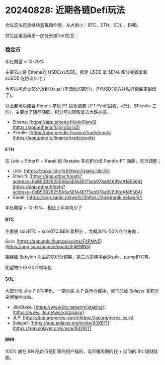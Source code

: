 # 20240828: 近期各链Defi玩法

仓位这块还是继续蓝筹四件套，从大到小：BTC、ETH、SOL 、BNB。

然后这里面再拿一部分去做Defi生息：

### 稳定币

年化期望 = 10-20%

主要去向是 Ethena的 USDE/sUSDE，锁定 USDE 拿 $ENA 积分或者拿着 sUSDE 吃协议年化；

也可以考虑少部分放到 Usual (不流动的部分)、PYUSD(官方补贴好像越来越弱了)。

以上都可以结合 Pendle 来玩 PT 固收或者 LPT-Pool(固收、积分、$Pendle 三吃)，主要为了随存随取，积分可以随取拿去大跌抄底。

* Ethena: [https://app.ethena.fi/join/0srx3](https://app.ethena.fi/join/0srx3)
* Pendle: [https://app.pendle.finance/trade/pools](https://app.pendle.finance/trade/pools)

#### ETH&#x20;

在 Lido + EtherFi + Karak 的 Restake 多吃积分或 Pendle-PT 固收，灵活调整；

* Lido: [https://stake.lido.fi/](https://stake.lido.fi/)
* Ether.fi: [https://app.ether.fi/eeth?address=0xB50B26255A6a5EfA4Ef75eb978a92639dA185564](https://app.ether.fi/eeth?address=0xB50B26255A6a5EfA4Ef75eb978a92639dA185564)
* Karak: [https://app.karak.network/](https://app.karak.network/)

年化期望 = 10-15%，相比上半年肉少了

#### BTC&#x20;

主要放 solvBTC + solvBTC.BBN 拿积分 ，大概30%-50%仓位来做：

Solv: [https://app.solv.finance/points/F4PMN5](https://app.solv.finance/points/F4PMN5)

围绕着 Babylon 为主的吃积分预期，第三方质押平台是solv、pumpBTC等。

期望做个10-20%的年化

#### SOL&#x20;

大部分放 Jito 7-8%年化，一部分买 JLP 做币价缓冲，剩下的放 Solayer 拿积分来博弹性收益。

* JitoStake: [https://www.jito.network/staking/](https://www.jito.network/staking/)
* JLP: [https://jup.ag/perps-earn](https://jup.ag/perps-earn)
* Solayer: [https://app.solayer.org/invite/93XBIT](https://app.solayer.org/invite/93XBIT)

#### BNB&#x20;

100% 放在 BN 吃新币挖矿等的用户福利，屯币赚周期的钱 + 期间的 BN 理财赋能。

####
